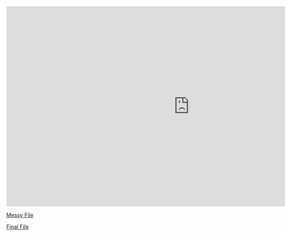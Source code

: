 <iframe width="960" height="528" src="https://youtube.com/embed/3p702kXADcA" title="YouTube video player" frameborder="0" allow="accelerometer; autoplay; clipboard-write; encrypted-media; gyroscope; picture-in-picture" allowfullscreen></iframe>

[Messy File](html/messy-PublicTransportation.html)
    
[Final File](html/final-PublicTransportation.html)